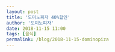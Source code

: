 ```yaml
---
layout: post
title: '도미노피자 40%할인'
author: '도미노피자'
date: 2018-11-15 11:00
tags: [음식]
permalink: /blog/2018-11-15-dominopiza
---
```

